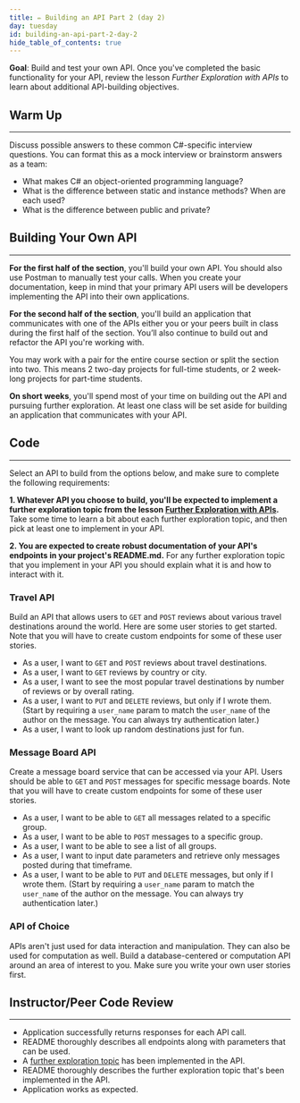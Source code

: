 ```yaml
---
title: ✏️ Building an API Part 2 (day 2)
day: tuesday
id: building-an-api-part-2-day-2
hide_table_of_contents: true
---
```


**Goal**: Build and test your own API. Once you've completed the basic functionality for your API, review the lesson _Further Exploration with APIs_ to learn about additional API-building objectives.

## Warm Up
---

Discuss possible answers to these common C#-specific interview questions. You can format this as a mock interview or brainstorm answers as a team:

* What makes C# an object-oriented programming language?
* What is the difference between static and instance methods? When are each used?
* What is the difference between public and private?

## Building Your Own API
---

**For the first half of the section**, you'll build your own API. You should also use Postman to manually test your calls. When you create your documentation, keep in mind that your primary API users will be developers implementing the API into their own applications.

**For the second half of the section**, you'll build an application that communicates with one of the APIs either you or your peers built in class during the first half of the section. You’ll also continue to build out and refactor the API you're working with. 

You may work with a pair for the entire course section or split the section into two. This means 2 two-day projects for full-time students, or 2 week-long projects for part-time students.

**On short weeks**, you'll spend most of your time on building out the API and pursuing further exploration. At least one class will be set aside for building an application that communicates with your API.

## Code
---

Select an API to build from the options below, and make sure to complete the following requirements:

**1. Whatever API you choose to build, you'll be expected to implement a further exploration topic from the lesson [Further Exploration with APIs](../../c-and-net/building-an-api/3-6-0-11-further-exploration-with-apis).** Take some time to learn a bit about each further exploration topic, and then pick at least one to implement in your API.

**2. You are expected to create robust documentation of your API's endpoints in your project's README.md.** For any further exploration topic that you implement in your API you should explain what it is and how to interact with it.

### Travel API

Build an API that allows users to `GET` and `POST` reviews about various travel destinations around the world. Here are some user stories to get started. Note that you will have to create custom endpoints for some of these user stories.

* As a user, I want to `GET` and `POST` reviews about travel destinations.
* As a user, I want to `GET` reviews by country or city.
* As a user, I want to see the most popular travel destinations by number of reviews or by overall rating.
* As a user, I want to `PUT` and `DELETE` reviews, but only if I wrote them. (Start by requiring a `user_name` param to match the `user_name` of the author on the message. You can always try authentication later.)
* As a user, I want to look up random destinations just for fun.

### Message Board API

Create a message board service that can be accessed via your API. Users should be able to `GET` and `POST` messages for specific message boards. Note that you will have to create custom endpoints for some of these user stories.

* As a user, I want to be able to `GET` all messages related to a specific group.
* As a user, I want to be able to `POST` messages to a specific group.
* As a user, I want to be able to see a list of all groups.
* As a user, I want to input date parameters and retrieve only messages posted during that timeframe.
* As a user, I want to be able to `PUT` and `DELETE` messages, but only if I wrote them. (Start by requiring a `user_name` param to match the `user_name` of the author on the message. You can always try authentication later.)

### API of Choice

APIs aren't just used for data interaction and manipulation. They can also be used for computation as well. Build a database-centered or computation API around an area of interest to you. Make sure you write your own user stories first.

## Instructor/Peer Code Review
---

* Application successfully returns responses for each API call.
* README thoroughly describes all endpoints along with parameters that can be used.
* A [further exploration topic](../../c-and-net/building-an-api/3-6-0-11-further-exploration-with-apis) has been implemented in the API.
* README thoroughly describes the further exploration topic that's been implemented in the API.
* Application works as expected.
